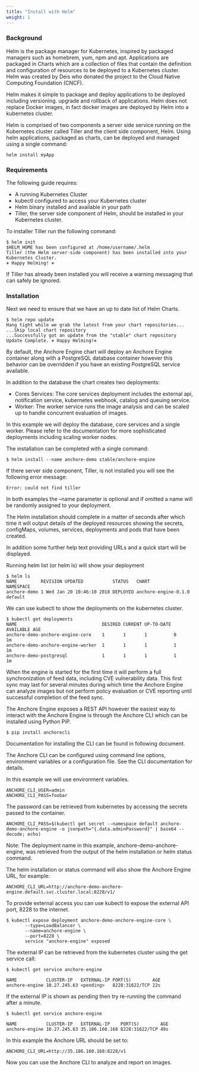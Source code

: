 ```yaml
---
title: "Install with Helm"
weight: 1
---
```


### Background
Helm is the package manager for Kubernetes, inspired by packaged managers such as homebrem, yum, npm and apt. Applications are packaged in Charts which are a collection of files that contain the definition and configuration of resources to be deployed to a Kubernetes cluster. Helm was created by Deis who donated the project to the Cloud Native Computing Foundation (CNCF).

Helm makes it simple to package and deploy applications to be deployed including versioning. upgrade and rollback of applications. Helm does not replace Docker images, in fact docker images are deployed by Helm into a kubernetes cluster.

Helm is comprised of two components a server side service running on the Kubernetes cluster called Tiller and the client side component, Helm. Using helm applications, packaged as charts, can be deployed and managed using a single command:

`helm install myApp`

### Requirements

The following guide requires:

- A running Kubernetes Cluster
- kubectl configured to access your Kubernetes cluster
- Helm binary installed and available in your path
- Tiller, the server side component of Helm, should be installed in your Kubernetes cluster. 

To installer Tiller run the following command:

```
$ helm init
$HELM_HOME has been configured at /home/username/.helm
Tiller (the Helm server-side component) has been installed into your Kubernetes Cluster.
⎈ Happy Helming! ⎈
```

If Tiller has already been installed you will receive a warning messaging that can safely be ignored.

### Installation

Next we need to ensure that we have an up to date list of Helm Charts.

```
$ helm repo update
Hang tight while we grab the latest from your chart repositories...
...Skip local chart repository
...Successfully got an update from the "stable" chart repository
Update Complete. ⎈ Happy Helming!⎈
```

By default, the Anchore Engine chart will deploy an Anchore Engine container along with a PostgreSQL database container however this behavior can be overridden if you have an existing PostgreSQL service available.

In addition to the database the chart creates two deployments:

- Cores Services: The core services deployment includes the external api, notification service, kubernetes webhook, catalog and queuing service.
- Worker: The worker service runs the image analysis and can be scaled up to handle concurrent evaluation of images.

In this example we will deploy the database, core services and a single worker. Please refer to the documentation for more sophisticated deployments including scaling worker nodes.

The installation can be completed with a single command:

`$ helm install --name anchore-demo stable/anchore-engine`

If there server side component, Tiller, is not installed you will see the following error message:

    Error: could not find tiller



In both examples the –name parameter is optional and if omitted a name will be randomly assigned to your deployment.

The Helm installation should complete in a matter of seconds after which time it will output details of the deployed resources showing the secrets, configMaps, volumes, services, deployments and pods that have been created.

In addition some further help text providing URLs and a quick start will be displayed.

Running helm list (or helm ls) will show your deployment

```
$ helm ls
NAME         REVISION UPDATED           STATUS   CHART                NAMESPACE
anchore-demo 1 Wed Jan 20 10:46:10 2018 DEPLOYED anchore-engine-0.1.0 default
```

We can use kubectl to show the deployments on the kubernetes cluster.

```
$ kubectl get deployments
NAME                                DESIRED CURRENT UP-TO-DATE AVAILABLE AGE
anchore-demo-anchore-engine-core    1       1       1          0         1m
anchore-demo-anchore-engine-worker  1       1       1          1         1m
anchore-demo-postgresql             1       1       1          1         1m
```

When the engine is started for the first time it will perform a full synchronization of feed data, including CVE vulnerability data. This first sync may last for several minutes during which time the Anchore Engine can analyze images but not perform policy evaluation or CVE reporting until successful completion of the feed sync.

The Anchore Engine exposes a REST API however the easiest way to interact with the Anchore Engine is through the Anchore CLI which can be installed using Python PiP.

`$ pip install anchorecli`

Documentation for installing the CLI can be found in following document.

The Anchore CLI can be configured using command line options, environment variables or a configuration file. See the CLI documentation for details.

In this example we will use environment variables.

```
ANCHORE_CLI_USER=admin
ANCHORE_CLI_PASS=foobar
```

The password can be retrieved from kubernetes by accessing the secrets passed to the container.

```
ANCHORE_CLI_PASS=$(kubectl get secret --namespace default anchore-demo-anchore-engine -o jsonpath="{.data.adminPassword}" | base64 --decode; echo)
```

Note: The deployment name in this example, anchore-demo-anchore-engine, was retrieved from the output of the helm installation or helm status command.

The helm installation or status command will also show the Anchore Engine URL, for example:

```
ANCHORE_CLI_URL=http://anchore-demo-anchore-engine.default.svc.cluster.local:8228/v1/
```

To provide external access you can use kubectl to expose the external API port, 8228 to the internet.

```
$ kubectl expose deployment anchore-demo-anchore-engine-core \
       --type=LoadBalancer \
       --name=anchore-engine \
       --port=8228 \
       service "anchore-engine" exposed
```

The external IP can be retrieved from the kubernetes cluster using the get service call:

```
$ kubectl get service anchore-engine

NAME           CLUSTER-IP   EXTERNAL-IP PORT(S)        AGE
anchore-engine 10.27.245.63 <pending>   8228:31622/TCP 22s
```

If the external IP is shown as pending then try re-running the command after a minute.

```
$ kubectl get service anchore-engine

NAME           CLUSTER-IP   EXTERNAL-IP    PORT(S)        AGE
anchore-engine 10.27.245.63 35.186.160.168 8228:31622/TCP 49s
```

In this example the Anchore URL should be set to:

`ANCHORE_CLI_URL=http://35.186.160.168:8228/v1`

Now you can use the Anchore CLI to analyze and report on images.
